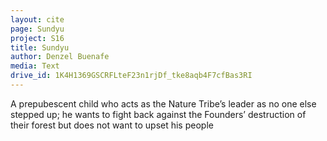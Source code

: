 ```yaml
---
layout: cite
page: Sundyu
project: S16
title: Sundyu
author: Denzel Buenafe
media: Text
drive_id: 1K4H1369GSCRFLteF23n1rjDf_tke8aqb4F7cfBas3RI
---
```

A prepubescent child who acts as the Nature Tribe’s leader as no one else stepped up; he wants to fight back against the Founders’ destruction of their forest but does not want to upset his people
